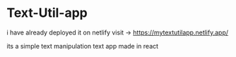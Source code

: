 # Text-Util-app

i have already deployed it on netlify 
visit -> https://mytextutilapp.netlify.app/

its a simple text manipulation text app made in react 

